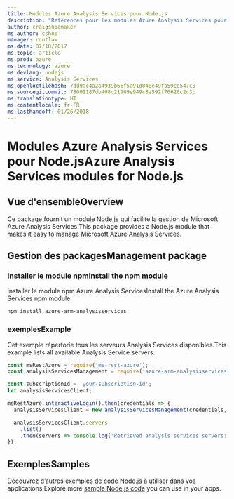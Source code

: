 ```yaml
---
title: Modules Azure Analysis Services pour Node.js
description: "Références pour les modules Azure Analysis Services pour Node.js"
author: craigshoemaker
ms.author: cshoe
manager: routlaw
ms.date: 07/18/2017
ms.topic: article
ms.prod: azure
ms.technology: azure
ms.devlang: nodejs
ms.service: Analysis Services
ms.openlocfilehash: 7dd9ac4a2a4939b66f5a91d048e49fb59cd547c0
ms.sourcegitcommit: 78001187db408d21909e949c8a592f76626c2c3b
ms.translationtype: HT
ms.contentlocale: fr-FR
ms.lasthandoff: 01/26/2018
---
```

# <a name="azure-analysis-services-modules-for-nodejs"></a><span data-ttu-id="eb395-103">Modules Azure Analysis Services pour Node.js</span><span class="sxs-lookup"><span data-stu-id="eb395-103">Azure Analysis Services modules for Node.js</span></span>

## <a name="overview"></a><span data-ttu-id="eb395-104">Vue d'ensemble</span><span class="sxs-lookup"><span data-stu-id="eb395-104">Overview</span></span>
<span data-ttu-id="eb395-105">Ce package fournit un module Node.js qui facilite la gestion de Microsoft Azure Analysis Services.</span><span class="sxs-lookup"><span data-stu-id="eb395-105">This package provides a Node.js module that makes it easy to manage Microsoft Azure Analysis Services.</span></span>

## <a name="management-package"></a><span data-ttu-id="eb395-106">Gestion des packages</span><span class="sxs-lookup"><span data-stu-id="eb395-106">Management package</span></span>

### <a name="install-the-npm-module"></a><span data-ttu-id="eb395-107">Installer le module npm</span><span class="sxs-lookup"><span data-stu-id="eb395-107">Install the npm module</span></span>

<span data-ttu-id="eb395-108">Installer le module npm Azure Analysis Services</span><span class="sxs-lookup"><span data-stu-id="eb395-108">Install the Azure Analysis Services npm module</span></span>

```bash
npm install azure-arm-analysisservices
```

### <a name="example"></a><span data-ttu-id="eb395-109">exemples</span><span class="sxs-lookup"><span data-stu-id="eb395-109">Example</span></span>

<span data-ttu-id="eb395-110">Cet exemple répertorie tous les serveurs Analysis Services disponibles.</span><span class="sxs-lookup"><span data-stu-id="eb395-110">This example lists all available Analysis Service servers.</span></span>

```javascript
const msRestAzure = require('ms-rest-azure');
const analysisServicesManagement = require('azure-arm-analysisservices');

const subscriptionId = 'your-subscription-id';
let analysisServicesClient;

msRestAzure.interactiveLogin().then(credentials => {
  analysisServicesClient = new analysisServicesManagement(credentials, subscriptionId);

  analysisServicesClient.servers
    .list()
    .then(servers => console.log('Retrieved analysis services servers: ', servers));
});
```

## <a name="samples"></a><span data-ttu-id="eb395-111">Exemples</span><span class="sxs-lookup"><span data-stu-id="eb395-111">Samples</span></span>

<span data-ttu-id="eb395-112">Découvrez d’autres [exemples de code Node.js](https://azure.microsoft.com/resources/samples/?platform=nodejs) à utiliser dans vos applications.</span><span class="sxs-lookup"><span data-stu-id="eb395-112">Explore more [sample Node.js code](https://azure.microsoft.com/resources/samples/?platform=nodejs) you can use in your apps.</span></span>
